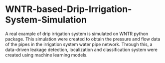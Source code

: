 # WNTR-based-Drip-Irrigation-System-Simulation

A real example of drip irrigation system is simulated on WNTR python package. This simulation were created to obtain the pressure and flow data of the pipes 
in the irrigation system water pipe network. Through this, a data-driven leakage detection, localization and classification system were created using machine learning models. 

